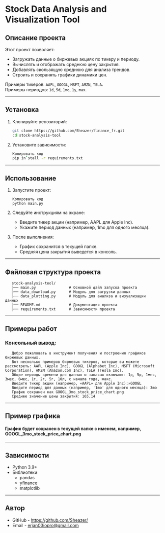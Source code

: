 # Stock Data Analysis and Visualization Tool

## Описание проекта
Этот проект позволяет:
- Загружать данные о биржевых акциях по тикеру и периоду.
- Вычислять и отображать среднюю цену закрытия.
- Добавлять скользящую среднюю для анализа трендов.
- Строить и сохранять графики динамики цен.

Примеры тикеров: `AAPL`, `GOOGL`, `MSFT`, `AMZN`, `TSLA`.  
Примеры периодов: `1d`, `5d`, `1mo`, `1y`, `max`.

---

## Установка

1. Клонируйте репозиторий:
   ```bash
   git clone https://github.com/Sheazer/finance_fr.git
   cd stock-analysis-tool
2. Установите зависимости:
    ```bash
    Копировать код
    pip in`stall -r requirements.txt

---

## Использование

1. Запустите проект:
    ```
    Копировать код
    python main.py
   
2. Следуйте инструкциям на экране:
   * Введите тикер акции (например, AAPL для Apple Inc).
   * Укажите период данных (например, 1mo для одного месяца).

3. После выполнения:

   * График сохранится в текущей папке.
   * Средняя цена закрытия выведется в консоль.

---

## Файловая структура проекта
```
   stock-analysis-tool/
   ├── main.py               # Основной файл запуска проекта
   ├── data_download.py      # Модуль для загрузки данных
   ├── data_plotting.py      # Модуль для анализа и визуализации данных
   ├── README.md             # Документация проекта
   ├── requirements.txt      # Зависимости проекта

```

---

## Примеры работ
### Консольный вывод:
``` 
   Добро пожаловать в инструмент получения и построения графиков биржевых данных.
   Вот несколько примеров биржевых тикеров, которые вы можете рассмотреть: AAPL (Apple Inc), GOOGL (Alphabet Inc), MSFT (Microsoft Corporation), AMZN (Amazon.com Inc), TSLA (Tesla Inc).
   Общие периоды времени для данных о запасах включают: 1д, 5д, 1мес, 3мес, 6мес, 1г, 2г, 5г, 10л, с начала года, макс.
   Введите тикер акции (например, «AAPL» для Apple Inc):»GOOGL
   Введите период для данных (например, '1mo' для одного месяца): 3mo
   График сохранен как GOOGL_3mo_stock_price_chart.png
   Среднее значение цены закрытия: 165.14
```

---

## Пример графика 

#### График будет сохранен в текущей папке с именем, например, GOOGL_3mo_stock_price_chart.png

---

## Зависимости 

* Python 3.9+
* Библиотеки 
  * pandas
  * yfinance
  * matplotlib

---

## Автор 

* GitHub - https://github.com/Sheazer/
* Email - erjan03iopro@gmail.com
